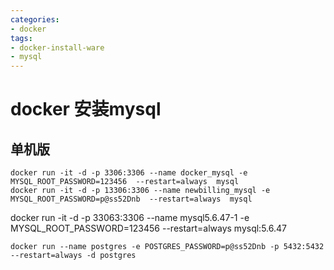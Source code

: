 ```yaml
---
categories: 
- docker
tags:
- docker-install-ware
- mysql
---
```


# docker 安装mysql

## 单机版 
```
docker run -it -d -p 3306:3306 --name docker_mysql -e MYSQL_ROOT_PASSWORD=123456  --restart=always  mysql 
docker run -it -d -p 13306:3306 --name newbilling_mysql -e MYSQL_ROOT_PASSWORD=p@ss52Dnb  --restart=always  mysql 
```

docker run -it -d -p 33063:3306 --name mysql5.6.47-1 -e MYSQL_ROOT_PASSWORD=123456  --restart=always  mysql:5.6.47 





```
docker run --name postgres -e POSTGRES_PASSWORD=p@ss52Dnb -p 5432:5432 --restart=always -d postgres
```